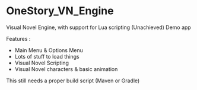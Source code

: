 OneStory_VN_Engine
==================

Visual Novel Engine, with support for Lua scripting (Unachieved)
Demo app

Features :
- Main Menu & Options Menu
- Lots of stuff to load things
- Visual Novel Scripting
- Visual Novel characters & basic animation

This still needs a proper build script (Maven or Gradle)





